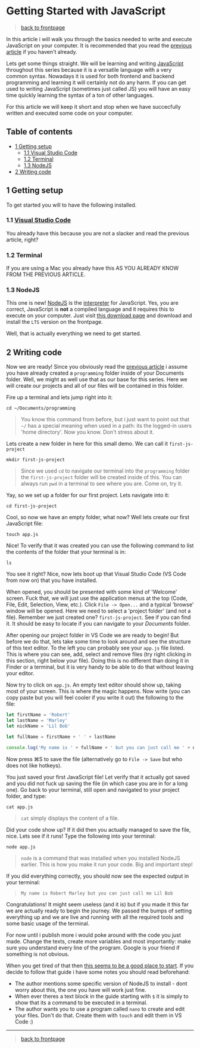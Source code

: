 # Getting Started with JavaScript
>[back to frontpage](../README.md)

In this article i will walk you through the basics needed to write and execute JavaScript on your computer. It is recommended that you read the [previous article](1-0-programming-intro.md) if you haven't already.

Lets get some things straight. We will be learning and writing [JavaScript](https://en.wikipedia.org/wiki/JavaScript) throughout this series because it is a versatile language with a very common syntax. Nowadays it is used for both frontend and backend programming and learning it will certainly not do any harm. If you can get used to writing JavaScript (sometimes just called JS) you will have an easy time quickly learning the syntax of a ton of other languages.

For this article we will keep it short and stop when we have succecfully written and executed some code on your computer.

## Table of contents

- [1 Getting setup](#1-getting-setup)
  - [1.1 Visual Studio Code](#11-visual-studio-code)
  - [1.2 Terminal](#12-terminal)
  - [1.3 NodeJS](#13-nodejs)
- [2 Writing code](#2-writing-code)

## 1 Getting setup
To get started you will to have the following installed.

### 1.1 [Visual Studio Code](https://code.visualstudio.com/) 
You already have this because you are not a slacker and read the previous article, right?

### 1.2 Terminal
If you are using a Mac you already have this AS YOU ALREADY KNOW FROM THE PREVIOUS ARTICLE.

### 1.3 NodeJS 
This one is new! [NodeJS](https://nodejs.org/) is the [interpreter](1-0-programming-intro.md#12-how-does-a-computer-understand-and-execute-code) for JavaScript. Yes, you are correct, JavaScript is **not** a compiled language and it requires this to execute on your computer. Just visit [this download page](https://nodejs.org/) and download and install the `LTS` version on the frontpage.

Well, that is actually everything we need to get started. 

## 2 Writing code
Now we are ready! Since you obviously read the [previous article](1-0-programming-intro.md) i assume you have already created a `programming` folder inside of your Documents folder. Well, we might as well use that as our base for this series. Here we will create our projects and all of our files will be contained in this folder.

Fire up a terminal and lets jump right into it:

`cd ~/Documents/programming`
> You know this command from before, but i just want to point out that `~/` has a special meaning when used in a path: its the logged-in users 'home directory'. Now you know. Don't stress about it.

Lets create a new folder in here for this small demo. We can call it `first-js-project`

`mkdir first-js-project`
> Since we used `cd` to navigate our terminal into the `programming` folder the `first-js-project` folder will be created inside of this. You can always run `pwd` in a terminal to see where you are. Come on, try it.

Yay, so we set up a folder for our first project. Lets navigate into it:

`cd first-js-project`

Cool, so now we have an empty folder, what now? Well lets create our first JavaScript file:

`touch app.js`

Nice! To verify that it was created you can use the following command to list the contents of the folder that your terminal is in:

`ls`

You see it right? Nice, now lets boot up that Visual Studio Code (VS Code from now on) that you have installed.

When opened, you should be presented with some kind of 'Welcome' screen. Fuck that, we will just use the application menus at the top (Code, File, Edit, Selection, View, etc.). Click `File -> Open...` and a typical 'browse' window will be opened. Here we need to select a 'project folder' (and not a file). Remember we just created one? `first-js-project`. See if you can find it. It should be easy to locate if you can navigate to your *Documents* folder.

After opening our project folder in VS Code we are ready to begin! But before we do that, lets take some time to look around and see the structure of this text editor. To the left you can probably see your `app.js` file listed. This is where you can see, add, select and remove files (try right clicking in this section, right below your file). Doing this is no different than doing it in Finder or a terminal, but it is very handy to be able to do that without leaving your editor.

Now try to click on `app.js`. An empty text editor should show up, taking most of your screen. This is where the magic happens. Now write (you can copy paste but you will feel cooler if you write it out) the following to the file:

```javascript
let firstName = 'Robert'
let lastName = 'Marley'
let nickName = 'Lil Bob'

let fullName = firstName + ' ' + lastName

console.log('My name is ' + fullName + ' but you can just call me ' + nickName)
```

Now press ⌘S to save the file (alternatively go to `File -> Save` but who does not like hotkeys).

You just saved your first JavaScript file! Let verify that it actually got saved and you did not fuck up saving the file (in which case you are in for a long one). Go back to your terminal, still open and navigated to your project folder, and type:

`cat app.js`
> `cat` simply displays the content of a file.

Did your code show up? If it did then you actually managed to save the file, nice. Lets see if it runs! Type the following into your terminal:

`node app.js`
> `node` is a command that was installed when you installed NodeJS earlier. This is how you make it run your code. Big and important step!

If you did everything correctly, you should now see the expected output in your terminal:

> `My name is Robert Marley but you can just call me Lil Bob`

Congratulations! It might seem useless (and it is) but if you made it this far we are actually ready to begin the journey. We passed the bumps of setting everything up and we are live and running with all the required tools and some basic usage of the terminal. 

For now until i publish more i would poke around with the code you just made. Change the texts, create more variables and most importantly: make sure you understand every line of the program. Google is your friend if something is not obvious.

When you get tired of that then [this seems to be a good place to start](https://www.digitalocean.com/community/tutorials/how-to-write-and-run-your-first-program-in-node-js). If you decide to follow that guide i have some notes you should read beforehand:
- The author mentions some specific version of NodeJS to install - dont worry about this, the one you have will work just fine.
- When ever theres a text block in the guide starting with `$` it is simply to show that its a command to be executed in a terminal.
- The author wants you to use a program called `nano` to create and edit your files. Don't do that. Create them with `touch` and edit them in VS Code :)

---
> [back to frontpage](../README.md) 